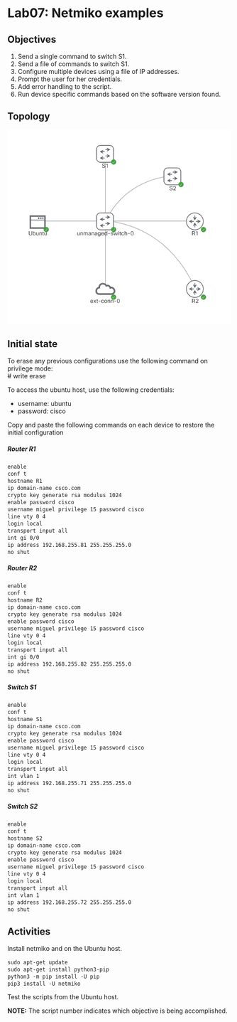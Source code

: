 # Lab07: Netmiko examples  

## Objectives

1. Send a single command to switch S1.
2. Send a file of commands to switch S1.
3. Configure multiple devices using a file of IP addresses.
4. Prompt the user for her credentials.
5. Add error handling to the script.
6. Run device specific commands based on the software version found.

## Topology

![Topology](/lab07/lab07.PNG)

## Initial state

To erase any previous configurations use the following command on privilege mode:  
\# write erase  

To access the ubuntu host, use the following credentials:
- username: ubuntu
- password: cisco

Copy and paste the following commands on each device to restore the initial configuration

##### Router R1
    enable
    conf t
    hostname R1
    ip domain-name csco.com
    crypto key generate rsa modulus 1024
    enable password cisco
    username miguel privilege 15 password cisco
    line vty 0 4
    login local
    transport input all
    int gi 0/0
    ip address 192.168.255.81 255.255.255.0
    no shut

##### Router R2
    enable
    conf t
    hostname R2
    ip domain-name csco.com
    crypto key generate rsa modulus 1024
    enable password cisco
    username miguel privilege 15 password cisco
    line vty 0 4
    login local
    transport input all
    int gi 0/0
    ip address 192.168.255.82 255.255.255.0
    no shut

##### Switch S1
    enable
    conf t
    hostname S1
    ip domain-name csco.com
    crypto key generate rsa modulus 1024
    enable password cisco
    username miguel privilege 15 password cisco
    line vty 0 4
    login local
    transport input all
    int vlan 1
    ip address 192.168.255.71 255.255.255.0
    no shut

##### Switch S2
    enable
    conf t
    hostname S2
    ip domain-name csco.com
    crypto key generate rsa modulus 1024
    enable password cisco
    username miguel privilege 15 password cisco
    line vty 0 4
    login local
    transport input all
    int vlan 1
    ip address 192.168.255.72 255.255.255.0
    no shut

## Activities
Install netmiko and on the Ubuntu host.

    sudo apt-get update
    sudo apt-get install python3-pip
    python3 -m pip install -U pip
    pip3 install -U netmiko
    
Test the scripts from the Ubuntu host.  

**NOTE:** The script number indicates which objective is being accomplished.